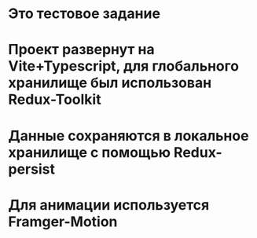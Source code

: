 # Это тестовое задание 
# Проект развернут на Vite+Typescript, для глобального хранилище был использован Redux-Toolkit
# Данные сохраняются в локальное хранилище с помощью Redux-persist
# Для анимации используется Framger-Motion
